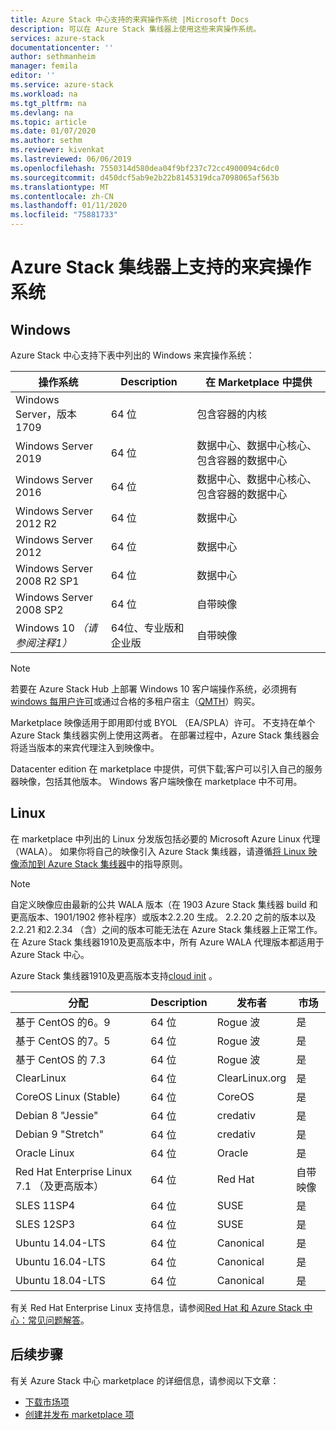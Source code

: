 ```yaml
---
title: Azure Stack 中心支持的来宾操作系统 |Microsoft Docs
description: 可以在 Azure Stack 集线器上使用这些来宾操作系统。
services: azure-stack
documentationcenter: ''
author: sethmanheim
manager: femila
editor: ''
ms.service: azure-stack
ms.workload: na
ms.tgt_pltfrm: na
ms.devlang: na
ms.topic: article
ms.date: 01/07/2020
ms.author: sethm
ms.reviewer: kivenkat
ms.lastreviewed: 06/06/2019
ms.openlocfilehash: 7550314d580dea04f9bf237c72cc4900094c6dc0
ms.sourcegitcommit: d450dcf5ab9e2b22b8145319dca7098065af563b
ms.translationtype: MT
ms.contentlocale: zh-CN
ms.lasthandoff: 01/11/2020
ms.locfileid: "75881733"
---
```

# <a name="guest-operating-systems-supported-on-azure-stack-hub"></a>Azure Stack 集线器上支持的来宾操作系统

## <a name="windows"></a>Windows

Azure Stack 中心支持下表中列出的 Windows 来宾操作系统：

| 操作系统 | Description | 在 Marketplace 中提供 |
| --- | --- | --- |
| Windows Server，版本 1709 | 64 位 | 包含容器的内核 |
| Windows Server 2019 | 64 位 |  数据中心、数据中心核心、包含容器的数据中心 |
| Windows Server 2016 | 64 位 |  数据中心、数据中心核心、包含容器的数据中心 |
| Windows Server 2012 R2 | 64 位 |  数据中心 |
| Windows Server 2012 | 64 位 |  数据中心 |
| Windows Server 2008 R2 SP1 | 64 位 |  数据中心 |
| Windows Server 2008 SP2 | 64 位 |  自带映像 |
| Windows 10 *（请参阅注释1）* | 64位、专业版和企业版 | 自带映像 |

> [!NOTE]
> 若要在 Azure Stack Hub 上部署 Windows 10 客户端操作系统，必须拥有[windows 每用户许可](https://www.microsoft.com/licensing/product-licensing/windows10.aspx)或通过合格的多租户宿主（[QMTH](https://www.microsoft.com/en-us/CloudandHosting/licensing_sca.aspx)）购买。

Marketplace 映像适用于即用即付或 BYOL （EA/SPLA）许可。 不支持在单个 Azure Stack 集线器实例上使用这两者。 在部署过程中，Azure Stack 集线器会将适当版本的来宾代理注入到映像中。

Datacenter edition 在 marketplace 中提供，可供下载;客户可以引入自己的服务器映像，包括其他版本。 Windows 客户端映像在 marketplace 中不可用。

## <a name="linux"></a>Linux

在 marketplace 中列出的 Linux 分发版包括必要的 Microsoft Azure Linux 代理（WALA）。 如果你将自己的映像引入 Azure Stack 集线器，请遵循[将 Linux 映像添加到 Azure Stack 集线器](azure-stack-linux.md)中的指导原则。

> [!NOTE]
> 自定义映像应由最新的公共 WALA 版本（在 1903 Azure Stack 集线器 build 和更高版本、1901/1902 修补程序）或版本2.2.20 生成。 2\.2.20 之前的版本以及2.2.21 和2.2.34 （含）之间的版本可能无法在 Azure Stack 集线器上正常工作。 在 Azure Stack 集线器1910及更高版本中，所有 Azure WALA 代理版本都适用于 Azure Stack 中心。
>
> Azure Stack 集线器1910及更高版本支持[cloud init](https://cloud-init.io/) 。

| 分配 | Description | 发布者 | 市场 |
| --- | --- | --- | --- |
| 基于 CentOS 的6。9 | 64 位 | Rogue 波 | 是 |
| 基于 CentOS 的7。5 | 64 位 | Rogue 波 | 是 |
| 基于 CentOS 的 7.3 | 64 位 | Rogue 波 | 是 |
| ClearLinux | 64 位 | ClearLinux.org | 是 |
| CoreOS Linux (Stable) |  64 位 | CoreOS | 是 |
| Debian 8 "Jessie" | 64 位 | credativ |  是 |
| Debian 9 "Stretch" | 64 位 | credativ | 是 |
| Oracle Linux | 64 位 | Oracle | 是 |
| Red Hat Enterprise Linux 7.1 （及更高版本） | 64 位 | Red Hat | 自带映像 |
| SLES 11SP4 | 64 位 | SUSE | 是 |
| SLES 12SP3 | 64 位 | SUSE | 是 |
| Ubuntu 14.04-LTS | 64 位 | Canonical | 是 |
| Ubuntu 16.04-LTS | 64 位 | Canonical | 是 |
| Ubuntu 18.04-LTS | 64 位 | Canonical | 是 |

有关 Red Hat Enterprise Linux 支持信息，请参阅[Red Hat 和 Azure Stack 中心：常见问题解答](https://access.redhat.com/articles/3413531)。

## <a name="next-steps"></a>后续步骤

有关 Azure Stack 中心 marketplace 的详细信息，请参阅以下文章：

- [下载市场项](azure-stack-download-azure-marketplace-item.md)  
- [创建并发布 marketplace 项](azure-stack-create-and-publish-marketplace-item.md)
